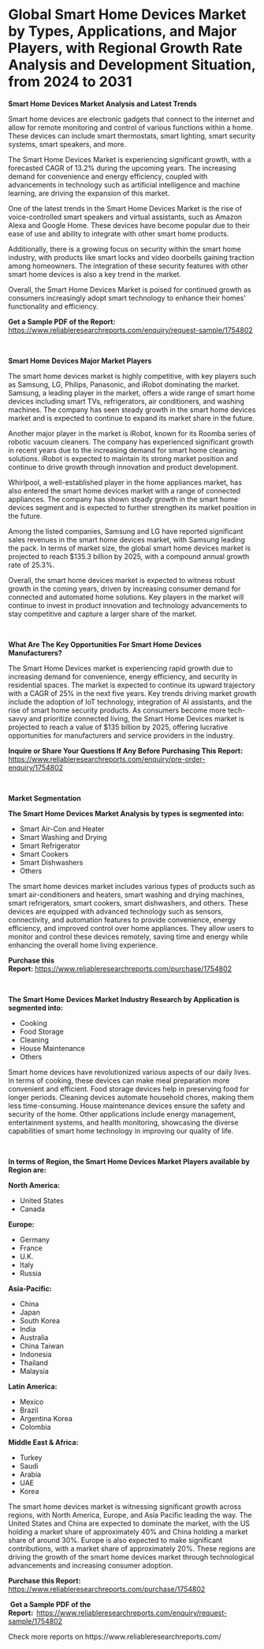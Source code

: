<p><h1>Global Smart Home Devices Market by Types, Applications, and Major Players, with Regional Growth Rate Analysis and Development Situation, from 2024 to 2031</h1></p><p><strong>Smart Home Devices Market Analysis and Latest Trends</strong></p>
<p><p>Smart home devices are electronic gadgets that connect to the internet and allow for remote monitoring and control of various functions within a home. These devices can include smart thermostats, smart lighting, smart security systems, smart speakers, and more.</p><p>The Smart Home Devices Market is experiencing significant growth, with a forecasted CAGR of 13.2% during the upcoming years. The increasing demand for convenience and energy efficiency, coupled with advancements in technology such as artificial intelligence and machine learning, are driving the expansion of this market.</p><p>One of the latest trends in the Smart Home Devices Market is the rise of voice-controlled smart speakers and virtual assistants, such as Amazon Alexa and Google Home. These devices have become popular due to their ease of use and ability to integrate with other smart home products.</p><p>Additionally, there is a growing focus on security within the smart home industry, with products like smart locks and video doorbells gaining traction among homeowners. The integration of these security features with other smart home devices is also a key trend in the market.</p><p>Overall, the Smart Home Devices Market is poised for continued growth as consumers increasingly adopt smart technology to enhance their homes' functionality and efficiency.</p></p>
<p><strong>Get a Sample PDF of the Report:&nbsp;</strong> <a href="https://www.reliableresearchreports.com/enquiry/request-sample/1754802">https://www.reliableresearchreports.com/enquiry/request-sample/1754802</a></p>
<p>&nbsp;</p>
<p><strong>Smart Home Devices Major Market Players</strong></p>
<p><p>The smart home devices market is highly competitive, with key players such as Samsung, LG, Philips, Panasonic, and iRobot dominating the market. Samsung, a leading player in the market, offers a wide range of smart home devices including smart TVs, refrigerators, air conditioners, and washing machines. The company has seen steady growth in the smart home devices market and is expected to continue to expand its market share in the future.</p><p>Another major player in the market is iRobot, known for its Roomba series of robotic vacuum cleaners. The company has experienced significant growth in recent years due to the increasing demand for smart home cleaning solutions. iRobot is expected to maintain its strong market position and continue to drive growth through innovation and product development.</p><p>Whirlpool, a well-established player in the home appliances market, has also entered the smart home devices market with a range of connected appliances. The company has shown steady growth in the smart home devices segment and is expected to further strengthen its market position in the future.</p><p>Among the listed companies, Samsung and LG have reported significant sales revenues in the smart home devices market, with Samsung leading the pack. In terms of market size, the global smart home devices market is projected to reach $135.3 billion by 2025, with a compound annual growth rate of 25.3%.</p><p>Overall, the smart home devices market is expected to witness robust growth in the coming years, driven by increasing consumer demand for connected and automated home solutions. Key players in the market will continue to invest in product innovation and technology advancements to stay competitive and capture a larger share of the market.</p></p>
<p>&nbsp;</p>
<p><strong>What Are The Key Opportunities For Smart Home Devices Manufacturers?</strong></p>
<p><p>The Smart Home Devices market is experiencing rapid growth due to increasing demand for convenience, energy efficiency, and security in residential spaces. The market is expected to continue its upward trajectory with a CAGR of 25% in the next five years. Key trends driving market growth include the adoption of IoT technology, integration of AI assistants, and the rise of smart home security products. As consumers become more tech-savvy and prioritize connected living, the Smart Home Devices market is projected to reach a value of $135 billion by 2025, offering lucrative opportunities for manufacturers and service providers in the industry.</p></p>
<p><strong>Inquire or Share Your Questions If Any Before Purchasing This Report:</strong> <a href="https://www.reliableresearchreports.com/enquiry/pre-order-enquiry/1754802">https://www.reliableresearchreports.com/enquiry/pre-order-enquiry/1754802</a></p>
<p>&nbsp;</p>
<p><strong>Market Segmentation</strong></p>
<p><strong>The Smart Home Devices Market Analysis by types is segmented into:</strong></p>
<p><ul><li>Smart Air-Con and Heater</li><li>Smart Washing and Drying</li><li>Smart Refrigerator</li><li>Smart Cookers</li><li>Smart Dishwashers</li><li>Others</li></ul></p>
<p><p>The smart home devices market includes various types of products such as smart air-conditioners and heaters, smart washing and drying machines, smart refrigerators, smart cookers, smart dishwashers, and others. These devices are equipped with advanced technology such as sensors, connectivity, and automation features to provide convenience, energy efficiency, and improved control over home appliances. They allow users to monitor and control these devices remotely, saving time and energy while enhancing the overall home living experience.</p></p>
<p><strong>Purchase this Report:&nbsp;</strong><a href="https://www.reliableresearchreports.com/purchase/1754802">https://www.reliableresearchreports.com/purchase/1754802</a></p>
<p>&nbsp;</p>
<p><strong>The Smart Home Devices Market Industry Research by Application is segmented into:</strong></p>
<p><ul><li>Cooking</li><li>Food Storage</li><li>Cleaning</li><li>House Maintenance</li><li>Others</li></ul></p>
<p><p>Smart home devices have revolutionized various aspects of our daily lives. In terms of cooking, these devices can make meal preparation more convenient and efficient. Food storage devices help in preserving food for longer periods. Cleaning devices automate household chores, making them less time-consuming. House maintenance devices ensure the safety and security of the home. Other applications include energy management, entertainment systems, and health monitoring, showcasing the diverse capabilities of smart home technology in improving our quality of life.</p></p>
<p>&nbsp;</p>
<p><strong>In terms of Region, the Smart Home Devices Market Players available by Region are:</strong></p>
<p>
    <p> <strong> North America: </strong>
        <ul>
            <li>United States</li>
            <li>Canada</li>
        </ul>
        </p> 
    <p> <strong> Europe: </strong>
        <ul>
            <li>Germany</li>
            <li>France</li>
            <li>U.K.</li>
            <li>Italy</li>
            <li>Russia</li>
        </ul>
        </p> 
    <p> <strong> Asia-Pacific: </strong>
        <ul>
            <li>China</li>
            <li>Japan</li>
            <li>South Korea</li>
            <li>India</li>
            <li>Australia</li>
            <li>China Taiwan</li>
            <li>Indonesia</li>
            <li>Thailand</li>
            <li>Malaysia</li>
        </ul>
        </p> 
    <p> <strong> Latin America: </strong>
        <ul>
            <li>Mexico</li>
            <li>Brazil</li>
            <li>Argentina Korea</li>
            <li>Colombia</li>
        </ul>
        </p> 
    <p> <strong> Middle East & Africa: </strong>
        <ul>
            <li>Turkey</li>
            <li>Saudi</li>
            <li>Arabia</li>
            <li>UAE</li>
            <li>Korea</li>
        </ul>
    </p>
    </p>
<p><p>The smart home devices market is witnessing significant growth across regions, with North America, Europe, and Asia Pacific leading the way. The United States and China are expected to dominate the market, with the US holding a market share of approximately 40% and China holding a market share of around 30%. Europe is also expected to make significant contributions, with a market share of approximately 20%. These regions are driving the growth of the smart home devices market through technological advancements and increasing consumer adoption.</p></p>
<p><strong>Purchase this Report: </strong><a href="https://www.reliableresearchreports.com/purchase/1754802">https://www.reliableresearchreports.com/purchase/1754802</a></p>
<p>&nbsp;<strong>Get a Sample PDF of the Report:&nbsp;&nbsp;</strong><a href="https://www.reliableresearchreports.com/enquiry/request-sample/1754802">https://www.reliableresearchreports.com/enquiry/request-sample/1754802</a></p>
<p><strong></strong></p>
<p>Check more reports on https://www.reliableresearchreports.com/</p>